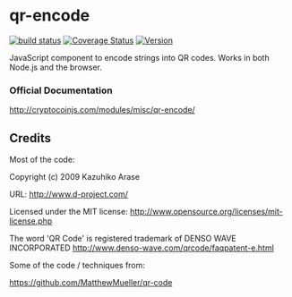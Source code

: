 qr-encode
==========

[![build status](https://secure.travis-ci.org/cryptocoinjs/qr-encode.png)](http://travis-ci.org/cryptocoinjs/qr-encode)
[![Coverage Status](https://img.shields.io/coveralls/cryptocoinjs/qr-encode.svg)](https://coveralls.io/r/cryptocoinjs/qr-encode)
[![Version](http://img.shields.io/npm/v/qr-encode.svg)](https://www.npmjs.org/package/qr-encode)

JavaScript component to encode strings into QR codes. Works in both Node.js and the browser.

### Official Documentation

http://cryptocoinjs.com/modules/misc/qr-encode/


Credits
-------

Most of the code: 
 
Copyright (c) 2009 Kazuhiko Arase

URL: http://www.d-project.com/

Licensed under the MIT license:
http://www.opensource.org/licenses/mit-license.php

The word 'QR Code' is registered trademark of
DENSO WAVE INCORPORATED
http://www.denso-wave.com/qrcode/faqpatent-e.html

Some of the code / techniques from:

https://github.com/MatthewMueller/qr-code